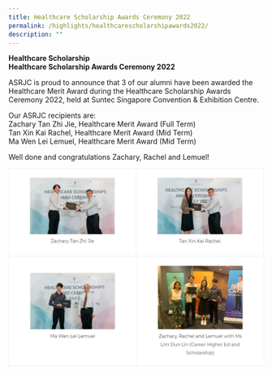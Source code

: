 ```yaml
---
title: Healthcare Scholarship Awards Ceremony 2022
permalink: /highlights/healthcarescholarshipawards2022/
description: ""
---
```

**Healthcare Scholarship**<br>
**Healthcare Scholarship Awards Ceremony 2022**

ASRJC is proud to announce that 3 of our alumni have been awarded the Healthcare Merit Award during the Healthcare Scholarship Awards Ceremony 2022, held at Suntec Singapore Convention &amp; Exhibition Centre.

Our ASRJC recipients are:  
Zachary Tan Zhi Jie, Healthcare Merit Award (Full Term)  
Tan Xin Kai Rachel, Healthcare Merit Award (Mid Term)  
Ma Wen Lei Lemuel, Healthcare Merit Award (Mid Term)

Well done and congratulations Zachary, Rachel and Lemuel!

![](/images/Healthcare%20Scholarship%201.jpg)
![](/images/Healthcare%20Scholarship%202.jpg)